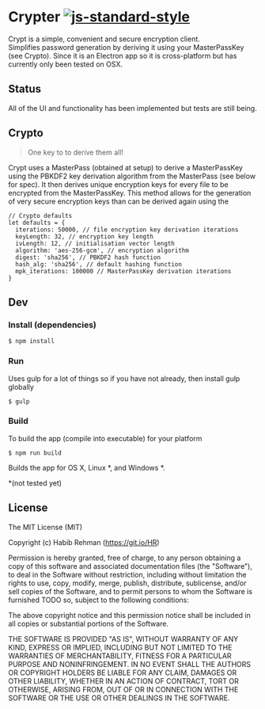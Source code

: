 # Crypter [![js-standard-style](https://img.shields.io/badge/code%20style-standard-brightgreen.svg)](http://standardjs.com/)

Crypt is a simple, convenient and secure encryption client.  
Simplifies password generation by deriving it using your MasterPassKey
(see Crypto).
Since it is an Electron app so it is cross-platform but has currently only been
tested on OSX.

## Status
All of the UI and functionality has been implemented but tests are still being.

## Crypto
> One key to to derive them all!

Crypt uses a MasterPass (obtained at setup) to derive a MasterPassKey using the
PBKDF2 key derivation algorithm from the MasterPass (see below for spec). It
then derives unique encryption keys for every file to be encrypted from the
MasterPassKey. This method allows for the generation of very secure encryption
keys than can be derived again using the

```
// Crypto defaults
let defaults = {
  iterations: 50000, // file encryption key derivation iterations
  keyLength: 32, // encryption key length
  ivLength: 12, // initialisation vector length
  algorithm: 'aes-256-gcm', // encryption algorithm
  digest: 'sha256', // PBKDF2 hash function
  hash_alg: 'sha256', // default hashing function
  mpk_iterations: 100000 // MasterPassKey derivation iterations
}
```

## Dev

### Install (dependencies)
```
$ npm install
```

### Run
Uses gulp for a lot of things so if you have not already, then install gulp
globally
```
$ gulp
```

### Build
To build the app (compile into executable) for your platform
```
$ npm run build
```

Builds the app for OS X, Linux *, and Windows *.

\*(not tested yet)

## License
The MIT License (MIT)

Copyright (c) Habib Rehman (https://git.io/HR)

Permission is hereby granted, free of charge, to any person obtaining a copy
of this software and associated documentation files (the "Software"), to deal
in the Software without restriction, including without limitation the rights
to use, copy, modify, merge, publish, distribute, sublicense, and/or sell
copies of the Software, and to permit persons to whom the Software is
furnished TODO so, subject to the following conditions:

The above copyright notice and this permission notice shall be included in
all copies or substantial portions of the Software.

THE SOFTWARE IS PROVIDED "AS IS", WITHOUT WARRANTY OF ANY KIND, EXPRESS OR
IMPLIED, INCLUDING BUT NOT LIMITED TO THE WARRANTIES OF MERCHANTABILITY,
FITNESS FOR A PARTICULAR PURPOSE AND NONINFRINGEMENT. IN NO EVENT SHALL THE
AUTHORS OR COPYRIGHT HOLDERS BE LIABLE FOR ANY CLAIM, DAMAGES OR OTHER
LIABILITY, WHETHER IN AN ACTION OF CONTRACT, TORT OR OTHERWISE, ARISING FROM,
OUT OF OR IN CONNECTION WITH THE SOFTWARE OR THE USE OR OTHER DEALINGS IN
THE SOFTWARE.
